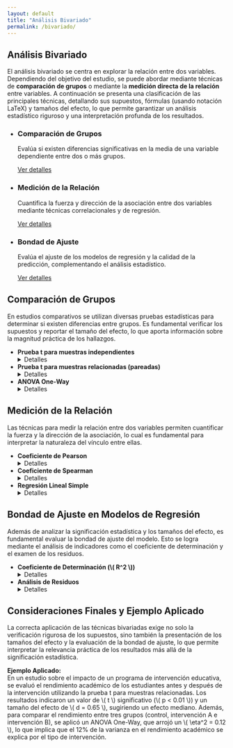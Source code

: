 ```yaml
---
layout: default
title: "Análisis Bivariado"
permalink: /bivariado/
---
```


<section class="contenido">
  <h2>Análisis Bivariado</h2>
  <p>
    El análisis bivariado se centra en explorar la relación entre dos variables. Dependiendo del objetivo del estudio, se puede abordar mediante técnicas de <strong>comparación de grupos</strong> o mediante la <strong>medición directa de la relación</strong> entre variables. A continuación se presenta una clasificación de las principales técnicas, detallando sus supuestos, fórmulas (usando notación LaTeX) y tamaños del efecto, lo que permite garantizar un análisis estadístico riguroso y una interpretación profunda de los resultados.
  </p>

  <ul class="cards">
    <li class="card">
      <h3>Comparación de Grupos</h3>
      <p>
        Evalúa si existen diferencias significativas en la media de una variable dependiente entre dos o más grupos.
      </p>
      <a href="#comparacion" class="btn-secundario">Ver detalles</a>
    </li>
    <li class="card">
      <h3>Medición de la Relación</h3>
      <p>
        Cuantifica la fuerza y dirección de la asociación entre dos variables mediante técnicas correlacionales y de regresión.
      </p>
      <a href="#relacion" class="btn-secundario">Ver detalles</a>
    </li>
    <li class="card">
      <h3>Bondad de Ajuste</h3>
      <p>
        Evalúa el ajuste de los modelos de regresión y la calidad de la predicción, complementando el análisis estadístico.
      </p>
      <a href="#bondad" class="btn-secundario">Ver detalles</a>
    </li>
  </ul>
</section>

<!-- Sección de Comparación de Grupos -->
<section class="contenido" id="comparacion">
  <h2>Comparación de Grupos</h2>
  <p>
    En estudios comparativos se utilizan diversas pruebas estadísticas para determinar si existen diferencias entre grupos. Es fundamental verificar los supuestos y reportar el tamaño del efecto, lo que aporta información sobre la magnitud práctica de los hallazgos.
  </p>
  <ul>
    <li>
      <strong>Prueba t para muestras independientes</strong>
      <details>
        <summary>Detalles</summary>
        <p><strong>Descripción:</strong> Compara las medias de dos grupos independientes.</p>
        <p><strong>Supuestos:</strong></p>
        <ul>
          <li>Independencia de las observaciones.</li>
          <li>Normalidad en la distribución de la variable en cada grupo (además, se requiere que la distribución conjunta sea bivariante normal).</li>
          <li>Homogeneidad de varianzas (por ejemplo, evaluada mediante la prueba de Levene).</li>
          <li>Tamaño muestral adecuado (por lo general, \( n > 30 \) por grupo, aunque existen métodos robustos para muestras pequeñas).</li>
        </ul>
        <p><strong>Fórmula del estadístico t:</strong></p>
        <p>
          $$ t = \frac{\bar{x}_1 - \bar{x}_2}{\sqrt{\frac{s_1^2}{n_1} + \frac{s_2^2}{n_2}}} $$
        </p>
        <p><strong>Tamaño del efecto (d de Cohen):</strong></p>
        <p>
          $$ d = \frac{\bar{x}_1 - \bar{x}_2}{s_{\text{pooled}}} \quad \text{donde} \quad s_{\text{pooled}} = \sqrt{\frac{(n_1-1)s_1^2 + (n_2-1)s_2^2}{n_1+n_2-2}} $$
        </p>
        <p><strong>Interpretación de \(d\) de Cohen:</strong></p>
        <ul>
          <li>\(0.2\): Efecto pequeño</li>
          <li>\(0.5\): Efecto mediano</li>
          <li>\(0.8\) o mayor: Efecto grande</li>
        </ul>
      </details>
    </li>
    <li>
      <strong>Prueba t para muestras relacionadas (pareadas)</strong>
      <details>
        <summary>Detalles</summary>
        <p><strong>Descripción:</strong> Compara las medias de dos condiciones relacionadas (por ejemplo, mediciones repetidas en el mismo grupo).</p>
        <p><strong>Supuestos:</strong></p>
        <ul>
          <li>Normalidad en la distribución de las diferencias entre las mediciones.</li>
          <li>Independencia de las diferencias observadas.</li>
        </ul>
        <p><strong>Fórmula del estadístico t para muestras pareadas:</strong></p>
        <p>
          $$ t = \frac{\bar{d}}{s_d / \sqrt{n}} $$
          <br>
          donde:
          <br>
          \(\bar{d}\) = media de las diferencias,  
          \(s_d\) = desviación estándar de las diferencias,  
          \(n\) = número de pares.
        </p>
        <p><strong>Tamaño del efecto (d de Cohen para muestras pareadas):</strong></p>
        <p>
          $$ d = \frac{\bar{d}}{s_d} $$
        </p>
      </details>
    </li>
    <li>
      <strong>ANOVA One-Way</strong>
      <details>
        <summary>Detalles</summary>
        <p><strong>Descripción:</strong> Compara las medias de tres o más grupos independientes.</p>
        <p><strong>Supuestos:</strong></p>
        <ul>
          <li>Independencia de las observaciones.</li>
          <li>Normalidad en la distribución de la variable dependiente en cada grupo.</li>
          <li>Homogeneidad de varianzas entre los grupos.</li>
        </ul>
        <p><strong>Estadístico F:</strong></p>
        <p>
          $$ F = \frac{\text{MS}_{\text{between}}}{\text{MS}_{\text{within}}} $$
        </p>
        <p><strong>Tamaño del efecto:</strong></p>
        <ul>
          <li>
            <strong>Eta cuadrado (\( \eta^2 \)):</strong> Indica la proporción de varianza total explicada por el factor.
            <br><em>Interpretación:</em> \(0.01\) (efecto pequeño), \(0.06\) (efecto mediano), \(0.14\) (efecto grande).
          </li>
          <li>
            <strong>Omega cuadrado (\( \omega^2 \)):</strong> Ofrece una estimación menos sesgada del efecto.
            <br><em>Fórmula aproximada:</em>
            $$ \omega^2 = \frac{\text{SS}_{\text{between}} - (\text{df}_{\text{between}} \cdot \text{MS}_{\text{within}})}{\text{SS}_{\text{total}} + \text{MS}_{\text{within}}} $$
          </li>
        </ul>
      </details>
    </li>
  </ul>
</section>

<!-- Sección de Medición de la Relación -->
<section class="contenido" id="relacion">
  <h2>Medición de la Relación</h2>
  <p>
    Las técnicas para medir la relación entre dos variables permiten cuantificar la fuerza y la dirección de la asociación, lo cual es fundamental para interpretar la naturaleza del vínculo entre ellas.
  </p>
  <ul>
    <li>
      <strong>Coeficiente de Pearson</strong>
      <details>
        <summary>Detalles</summary>
        <p><strong>Descripción:</strong> Evalúa la fuerza y dirección de la relación lineal entre dos variables cuantitativas.</p>
        <p><strong>Supuestos:</strong></p>
        <ul>
          <li>Existencia de una relación lineal entre las variables.</li>
          <li>Normalidad univariada de cada variable.</li>
          <li>Normalidad bivariada: la combinación conjunta de las variables debe seguir una distribución normal.</li>
          <li>Ausencia de valores atípicos extremos que puedan distorsionar la correlación.</li>
        </ul>
        <p><strong>Fórmula:</strong></p>
        <p>
          $$ r = \frac{\sum (x - \bar{x})(y - \bar{y})}{\sqrt{\sum (x - \bar{x})^2 \, \sum (y - \bar{y})^2}} $$
        </p>
        <p><strong>Interpretación:</strong>  
          El coeficiente \(r\) varía entre \(-1\) y \(1\). Valores cercanos a \(-1\) o \(1\) indican una relación lineal fuerte (negativa o positiva, respectivamente), mientras que valores cercanos a \(0\) indican una relación débil o nula.
        </p>
      </details>
    </li>
    <li>
      <strong>Coeficiente de Spearman</strong>
      <details>
        <summary>Detalles</summary>
        <p><strong>Descripción:</strong> Mide la relación monotónica entre dos variables, siendo adecuado para datos ordinales o cuando no se cumple la normalidad.</p>
        <p><strong>Supuestos:</strong></p>
        <ul>
          <li>La relación entre las variables debe ser monotónica (no necesariamente lineal).</li>
          <li>No se requiere normalidad en los datos.</li>
        </ul>
        <p><strong>Fórmula:</strong> Se calcula a partir de los rangos de los datos, lo que reduce la influencia de valores extremos.</p>
      </details>
    </li>
    <li>
      <strong>Regresión Lineal Simple</strong>
      <details>
        <summary>Detalles</summary>
        <p><strong>Descripción:</strong> Modela la relación entre una variable dependiente y una variable independiente, permitiendo la predicción y el análisis del impacto de la variable predictora.</p>
        <p><strong>Supuestos:</strong></p>
        <ul>
          <li>Linealidad en la relación entre las variables.</li>
          <li>Independencia de los errores.</li>
          <li>Homoscedasticidad: varianza constante de los errores a lo largo de la variable independiente.</li>
          <li>Normalidad de los errores.</li>
        </ul>
        <p><strong>Fórmula:</strong></p>
        <p>
          $$ y = \beta_0 + \beta_1 x + \varepsilon $$
        </p>
        <p><strong>Interpretación:</strong>  
          El coeficiente \(\beta_1\) indica el cambio promedio en la variable dependiente por cada unidad de cambio en la variable independiente.
        </p>
      </details>
    </li>
  </ul>
</section>

<!-- Sección de Bondad de Ajuste -->
<section class="contenido" id="bondad">
  <h2>Bondad de Ajuste en Modelos de Regresión</h2>
  <p>
    Además de analizar la significación estadística y los tamaños del efecto, es fundamental evaluar la bondad de ajuste del modelo. Esto se logra mediante el análisis de indicadores como el coeficiente de determinación y el examen de los residuos.
  </p>
  <ul>
    <li>
      <strong>Coeficiente de Determinación (\( R^2 \))</strong>
      <details>
        <summary>Detalles</summary>
        <p>
          <em>Ecuación:</em>
          $$ R^2 = 1 - \frac{SS_{\text{residual}}}{SS_{\text{total}}} $$
        </p>
        <p>
          <em>Interpretación:</em> Indica la proporción de varianza de la variable dependiente explicada por el modelo. Un \( R^2 \) alto sugiere un buen ajuste, aunque se debe evaluar en conjunto con otros criterios, especialmente en modelos complejos.
        </p>
      </details>
    </li>
    <li>
      <strong>Análisis de Residuos</strong>
      <details>
        <summary>Detalles</summary>
        <p>
          Se recomienda examinar la distribución y patrones de los residuos:
        </p>
        <ul>
          <li>Los residuos deben estar distribuidos de forma aleatoria, sin patrones sistemáticos.</li>
          <li>Se debe comprobar la normalidad de los residuos (por ejemplo, con una prueba de Shapiro-Wilk o un gráfico Q-Q).</li>
          <li>La homogeneidad de la varianza de los residuos refuerza la validez del modelo.</li>
        </ul>
      </details>
    </li>
  </ul>
</section>

<!-- Sección de Consideraciones Finales y Ejemplo Aplicado -->
<section class="contenido">
  <h2>Consideraciones Finales y Ejemplo Aplicado</h2>
  <p>
    La correcta aplicación de las técnicas bivariadas exige no solo la verificación rigurosa de los supuestos, sino también la presentación de los tamaños del efecto y la evaluación de la bondad de ajuste, lo que permite interpretar la relevancia práctica de los resultados más allá de la significación estadística.
  </p>
  <p>
    <strong>Ejemplo Aplicado:</strong><br>
    En un estudio sobre el impacto de un programa de intervención educativa, se evaluó el rendimiento académico de los estudiantes antes y después de la intervención utilizando la prueba t para muestras relacionadas. Los resultados indicaron un valor de \( t \) significativo (\( p < 0.01 \)) y un tamaño del efecto de \( d = 0.65 \), sugiriendo un efecto mediano. Además, para comparar el rendimiento entre tres grupos (control, intervención A e intervención B), se aplicó un ANOVA One-Way, que arrojó un \( \eta^2 = 0.12 \), lo que implica que el 12% de la varianza en el rendimiento académico se explica por el tipo de intervención.
  </p>
</section>
